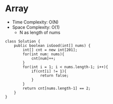 # Array
* Time Complexity: O(N)
* Space Complexity: O(1)
	* N as length of nums
```
class Solution {
    public boolean isGood(int[] nums) {
        int[] cnt = new int[201];
        for(int num: nums){
            cnt[num]++;
        }
        for(int i = 1; i < nums.length-1; i++){
            if(cnt[i] != 1){
                return false;
            }
        }
        return cnt[nums.length-1] == 2;
    }
}
```